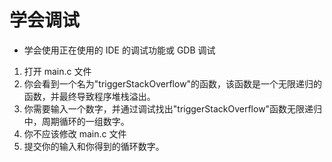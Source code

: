 # 学会调试

- 学会使用正在使用的 IDE 的调试功能或 GDB 调试

1. 打开 main.c 文件
2. 你会看到一个名为"triggerStackOverflow"的函数，该函数是一个无限递归的函数，并最终导致程序堆栈溢出。
3. 你需要输入一个数字，并通过调试找出"triggerStackOverflow"函数无限递归中，周期循环的一组数字。
4. 你不应该修改 main.c 文件
5. 提交你的输入和你得到的循环数字。
